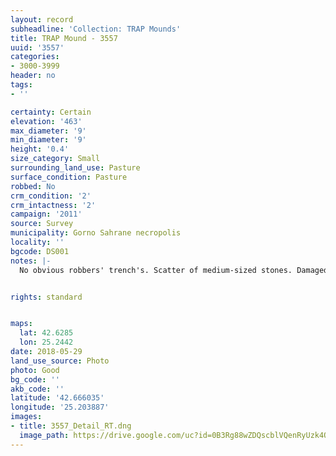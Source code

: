 ```yaml
---
layout: record
subheadline: 'Collection: TRAP Mounds'
title: TRAP Mound - 3557
uuid: '3557'
categories:
- 3000-3999
header: no
tags:
- ''

certainty: Certain
elevation: '463'
max_diameter: '9'
min_diameter: '9'
height: '0.4'
size_category: Small
surrounding_land_use: Pasture
surface_condition: Pasture
robbed: No
crm_condition: '2'
crm_intactness: '2'
campaign: '2011'
source: Survey
municipality: Gorno Sahrane necropolis
locality: ''
bgcode: DS001
notes: |-
  No obvious robbers' trench's. Scatter of medium-sized stones. Damaged by agricultural activity. Built on partial slope, west side sloped down.


rights: standard


maps:
  lat: 42.6285
  lon: 25.2442
date: 2018-05-29
land_use_source: Photo
photo: Good
bg_code: ''
akb_code: ''
latitude: '42.666035'
longitude: '25.203887'
images:
- title: 3557_Detail_RT.dng
  image_path: https://drive.google.com/uc?id=0B3Rg88wZDQscblVQenRyUzk4QlU
---
```

